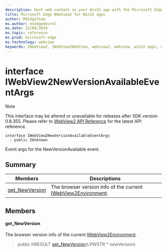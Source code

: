 ```yaml
---
description: Host web content in your Win32 app with the Microsoft Edge WebView2 control
title: Microsoft Edge WebView2 for Win32 apps
author: MSEdgeTeam
ms.author: msedgedevrel
ms.date: 12/09/2019
ms.topic: reference
ms.prod: microsoft-edge
ms.technology: webview
keywords: IWebView2, IWebView2WebView, webview2, webview, win32 apps, win32, edge
---
```


# interface IWebView2NewVersionAvailableEventArgs 

> [!NOTE]
> This interface may be altered or unavailable for releases after SDK version 0.8.355. Please refer to [WebView2 API Reference](../../../webview2-api-reference.md) for the latest API reference.

```
interface IWebView2NewVersionAvailableEventArgs
  : public IUnknown
```

Event args for the NewVersionAvailable event.

## Summary

 Members                        | Descriptions
--------------------------------|---------------------------------------------
[get_NewVersion](#get_newversion) | The browser version info of the current [IWebView2Environment](IWebView2Environment.md).

## Members

#### get_NewVersion 

The browser version info of the current [IWebView2Environment](IWebView2Environment.md).

> public HRESULT [get_NewVersion](#get_newversion)(LPWSTR * newVersion)

